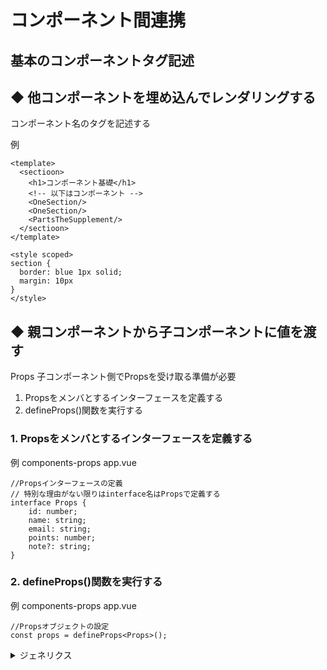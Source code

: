 # コンポーネント間連携
## 基本のコンポーネントタグ記述
## ◆ 他コンポーネントを埋め込んでレンダリングする
コンポーネント名のタグを記述する

例
```
<template>
  <sectioon>
    <h1>コンポーネント基礎</h1>
    <!-- 以下はコンポーネント -->
    <OneSection/>
    <OneSection/>
    <PartsTheSupplement/>
  </sectioon>
</template>

<style scoped>
section {
  border: blue 1px solid;
  margin: 10px
}
</style>
```

## ◆ 親コンポーネントから子コンポーネントに値を渡す
Props
子コンポーネント側でPropsを受け取る準備が必要

1. Propsをメンバとするインターフェースを定義する
1. defineProps()関数を実行する

### 1. Propsをメンバとするインターフェースを定義する
例 components-props  app.vue
```
//Propsインターフェースの定義
// 特別な理由がない限りはinterface名はPropsで定義する
interface Props {
    id: number;
    name: string;
    email: string;
    points: number;
    note?: string;
}
```

### 2. defineProps()関数を実行する
例 components-props  app.vue
```
//Propsオブジェクトの設定
const props = defineProps<Props>();
```
<details><summary>ジェネリクス</summary>


</details>